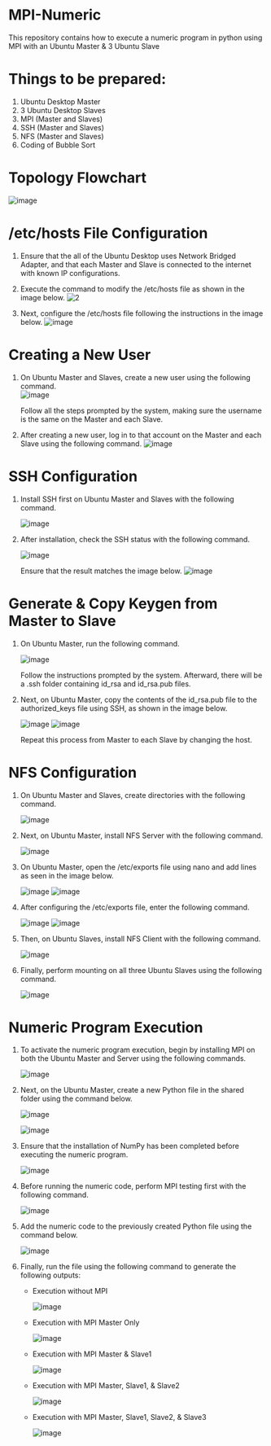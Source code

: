 # MPI-Numeric
This repository contains how to execute a numeric program in python using MPI with an Ubuntu Master &amp; 3 Ubuntu Slave

# Things to be prepared:

1. Ubuntu Desktop Master
2. 3 Ubuntu Desktop Slaves
3. MPI (Master and Slaves)
4. SSH (Master and Slaves)
5. NFS (Master and Slaves)
6. Coding of Bubble Sort

# Topology Flowchart
![image](https://github.com/AlanZanefate/Mpi-Bubblesort/assets/150001943/a09f1797-ae51-40b4-b754-6bca89565945)

# /etc/hosts File Configuration
1. Ensure that the all of the Ubuntu Desktop uses Network Bridged Adapter, and that each Master and Slave is connected to the internet with known IP configurations.
2. Execute the command to modify the /etc/hosts file as shown in the image below.
![2](https://github.com/AlanZanefate/Mpi-Bubblesort/assets/150001943/33e98f42-95b7-4f2a-b795-b3523055f75a)

3. Next, configure the /etc/hosts file following the instructions in the image below.
![image](https://github.com/donavail/mpi-bubblesort/assets/150001914/ea96bb41-d543-46d0-b15a-eea0b2f9842b)

# Creating a New User
1. On Ubuntu Master and Slaves, create a new user using the following command.  
   ![image](https://github.com/donavail/mpi-bubblesort/assets/150001914/3b4ff9fa-1da9-4ab3-87e3-f0c73b413480)
   
   Follow all the steps prompted by the system, making sure the username is the same on the Master and each Slave.

3. After creating a new user, log in to that account on the Master and each Slave using the following command.
![image](https://github.com/donavail/mpi-bubblesort/assets/150001914/9fa49909-8cf5-4f78-9538-d8792219c640)

# SSH Configuration
1. Install SSH first on Ubuntu Master and Slaves with the following command.

   ![image](https://github.com/donavail/mpi-bubblesort/assets/150001914/6c725a24-aa31-48a0-a149-4c4aaf53aa7e)

2. After installation, check the SSH status with the following command.

   ![image](https://github.com/donavail/mpi-bubblesort/assets/150001914/27e325df-974c-4c62-8784-72ae5e422c6f)

   Ensure that the result matches the image below.
   ![image](https://github.com/donavail/mpi-bubblesort/assets/150001914/70d6808f-c603-4696-9e00-a463630ac01a)


# Generate & Copy Keygen from Master to Slave
1. On Ubuntu Master, run the following command.

   ![image](https://github.com/donavail/mpi-bubblesort/assets/150001914/453f9acb-1d35-4659-b490-9edb2dc778e0)

   Follow the instructions prompted by the system. Afterward, there will be a .ssh folder containing id_rsa and id_rsa.pub files.

2. Next, on Ubuntu Master, copy the contents of the id_rsa.pub file to the authorized_keys file using SSH, as shown in the image below.

   ![image](https://github.com/donavail/mpi-bubblesort/assets/150001914/86af92f4-e7a7-43d3-9a88-68b91d18eeba)
   ![image](https://github.com/donavail/mpi-bubblesort/assets/150001914/58123bab-965c-4942-93e1-1f02dc8b7532)

   Repeat this process from Master to each Slave by changing the host.

# NFS Configuration
1. On Ubuntu Master and Slaves, create directories with the following command.

   ![image](https://github.com/donavail/mpi-bubblesort/assets/150001914/ebcc0034-e704-4b56-b2cd-72e04c3675b1)

2. Next, on Ubuntu Master, install NFS Server with the following command.

   ![image](https://github.com/donavail/mpi-bubblesort/assets/150001914/49d72082-a950-442e-9697-1453599be432)

3. On Ubuntu Master, open the /etc/exports file using nano and add lines as seen in the image below.

   ![image](https://github.com/donavail/mpi-bubblesort/assets/150001914/3f9c2992-30fc-4ef2-b2eb-0ed8cf314006)
   ![image](https://github.com/donavail/mpi-bubblesort/assets/150001914/6be38817-3779-4510-9b62-413239fcf727)

4. After configuring the /etc/exports file, enter the following command.

   ![image](https://github.com/donavail/mpi-bubblesort/assets/150001914/7067b2db-8d30-4a80-abb1-a0708f2ca946)
   ![image](https://github.com/donavail/mpi-bubblesort/assets/150001914/674f6b4a-8e23-49d7-954e-506b96d240e8)

5. Then, on Ubuntu Slaves, install NFS Client with the following command.

   ![image](https://github.com/donavail/mpi-bubblesort/assets/150001914/87753150-f2b3-4925-8688-80b740622d19)

6. Finally, perform mounting on all three Ubuntu Slaves using the following command.

   ![image](https://github.com/donavail/mpi-bubblesort/assets/150001914/fb3a13d3-ea11-4473-aa80-2ce6d61d030b)

# Numeric Program Execution
1. To activate the numeric program execution, begin by installing MPI on both the Ubuntu Master and Server using the following commands.

   ![image](https://github.com/donavail/mpi-numeric/assets/150001914/ff8773b4-d3d4-490d-a7a4-d126e2979522)

2. Next, on the Ubuntu Master, create a new Python file in the shared folder using the command below.

   ![image](https://github.com/donavail/mpi-numeric/assets/150001914/15aa7f25-ff6e-45fc-a188-4186d0b262a0)

   ![image](https://github.com/donavail/mpi-numeric/assets/150001914/9303ff96-5cbc-4cd6-b9f8-4237a2706350)

3. Ensure that the installation of NumPy has been completed before executing the numeric program.

   ![image](https://github.com/donavail/mpi-numeric/assets/150001914/758cdcfc-1fe1-4397-9542-bdea5a6fc0c6)

4. Before running the numeric code, perform MPI testing first with the following command.

   ![image](https://github.com/donavail/mpi-numeric/assets/150001914/7ed5fd0b-78ae-41fe-ac9f-15a26fdd8158)

5. Add the numeric code to the previously created Python file using the command below.

   ![image](https://github.com/donavail/mpi-numeric/assets/150001914/340615a5-3807-466a-b8a8-09e68bdfc769)

6. Finally, run the file using the following command to generate the following outputs:
   - Execution without MPI

     ![image](https://github.com/donavail/mpi-numeric/assets/150001914/93c0ae10-2345-42d0-9d6c-0f3f7f8054b1)

   - Execution with MPI Master Only
  
     ![image](https://github.com/donavail/mpi-numeric/assets/150001914/1afdbcb0-d435-44de-a920-d28390e7a2d2)

   - Execution with MPI Master & Slave1
  
     ![image](https://github.com/donavail/mpi-numeric/assets/150001914/cff2a884-5d68-463c-a16d-886dc0afa6e4)

   - Execution with MPI Master, Slave1, & Slave2
  
     ![image](https://github.com/donavail/mpi-numeric/assets/150001914/8a9eadfa-1555-4b46-93d9-434c4abb9392)

   - Execution with MPI Master, Slave1, Slave2, & Slave3
  
     ![image](https://github.com/donavail/mpi-numeric/assets/150001914/14780ad2-cc5f-4367-aa9b-ff0ee8cf223a)
